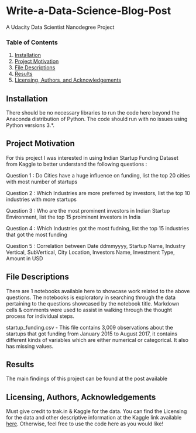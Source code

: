 # Write-a-Data-Science-Blog-Post
A Udacity Data Scientist Nanodegree Project


### Table of Contents

1. [Installation](#installation)
2. [Project Motivation](#motivation)
3. [File Descriptions](#files)
4. [Results](#results)
5. [Licensing, Authors, and Acknowledgements](#licensing)

## Installation <a name="installation"></a>

There should be no necessary libraries to run the code here beyond the Anaconda distribution of Python.  The code should run with no issues using Python versions 3.*.

## Project Motivation<a name="motivation"></a>

For this project I was interested in using Indian Startup Funding Dataset from Kaggle to better understand the following questions :

Question 1 : Do Cities have a huge influence on funding, list the top 20 cities with most number of startups

Question 2 : Which Industries are more preferred by investors, list the top 10 industries with more startups

Question 3 : Who are the most prominent investors in Indian Startup Environment, list the top 15 proiminent investors in India

Question 4 : Which Industries got the most fudning, list the top 15 industries that got the most funding

Question 5 : Correlation between Date ddmmyyyy, Startup Name, Industry Vertical, SubVertical, City  Location, Investors Name, Investment Type, Amount in USD 


## File Descriptions <a name="files"></a>

There are 1 notebooks available here to showcase work related to the above questions. The notebooks is exploratory in searching through the data pertaining to the questions showcased by the notebook title. Markdown cells & comments were used to assist in walking through the thought process for individual steps.

startup_funding.csv - This file contains 3,009 observations about the startups that got funding from January 2015 to August 2017, it contains different kinds of variables which are either numerical or categorical. It also has missing values.

## Results<a name="results"></a>

The main findings of this project can be found at the post available

## Licensing, Authors, Acknowledgements<a name="licensing"></a>

Must give credit to trak.in & Kaggle for the data. You can find the Licensing for the data and other descriptive information at the Kaggle link available [here](https://www.kaggle.com/sudalairajkumar/indian-startup-funding/data). Otherwise, feel free to use the code here as you would like! 

